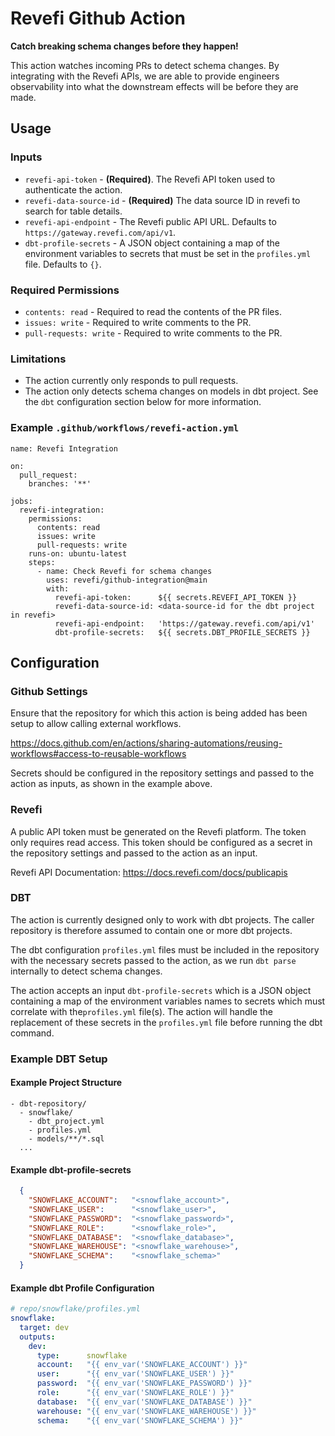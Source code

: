 # Revefi Github Action

**Catch breaking schema changes before they happen!**

This action watches incoming PRs to detect schema changes. By integrating with the Revefi
APIs, we are able to provide engineers observability into what the downstream effects will be
before they are made.

## Usage

### Inputs

- `revefi-api-token` - **(Required)**. The Revefi API token used to authenticate the action.
- `revefi-data-source-id` - **(Required)** The data source ID in revefi to search for table details.
- `revefi-api-endpoint` - The Revefi public API URL. Defaults to `https://gateway.revefi.com/api/v1`.
- `dbt-profile-secrets` - A JSON object containing a map of the environment variables to secrets 
                          that must be set in the `profiles.yml` file. Defaults to `{}`.

### Required Permissions

- `contents: read` - Required to read the contents of the PR files.
- `issues: write` - Required to write comments to the PR.
- `pull-requests: write` - Required to write comments to the PR.

### Limitations

- The action currently only responds to pull requests.
- The action only detects schema changes on models in dbt project. See the `dbt`
  configuration section below for more information.

### Example `.github/workflows/revefi-action.yml`

```
name: Revefi Integration

on:
  pull_request:
    branches: '**'

jobs:
  revefi-integration:
    permissions:
      contents: read
      issues: write
      pull-requests: write
    runs-on: ubuntu-latest
    steps:
      - name: Check Revefi for schema changes
        uses: revefi/github-integration@main
        with:
          revefi-api-token:      ${{ secrets.REVEFI_API_TOKEN }}
          revefi-data-source-id: <data-source-id for the dbt project in revefi>
          revefi-api-endpoint:   'https://gateway.revefi.com/api/v1'
          dbt-profile-secrets:   ${{ secrets.DBT_PROFILE_SECRETS }}
```

## Configuration

### Github Settings

Ensure that the repository for which this action is being added has been setup to allow calling
external workflows.

https://docs.github.com/en/actions/sharing-automations/reusing-workflows#access-to-reusable-workflows

Secrets should be configured in the repository settings and passed to the action as inputs, as shown
in the example above.

### Revefi

A public API token must be generated on the Revefi platform. The token only requires read access.
This token should be configured as a secret in the repository settings and passed to the action as
an input.

Revefi API Documentation:
https://docs.revefi.com/docs/publicapis

### DBT

The action is currently designed only to work with dbt projects. The caller repository is 
therefore assumed to contain one or more dbt projects.

The dbt configuration `profiles.yml` files must be included in the repository with the necessary
secrets passed to the action, as we run `dbt parse` internally to detect schema changes.

The action accepts an input `dbt-profile-secrets` which is a JSON object containing a map of the
environment variables names to secrets which must correlate with the`profiles.yml` file(s). The
action will handle the replacement of these secrets in the `profiles.yml` file before running the
dbt command.

### Example DBT Setup

#### Example Project Structure
```plaintext
- dbt-repository/
  - snowflake/
    - dbt_project.yml
    - profiles.yml
    - models/**/*.sql
  ...
```

#### Example dbt-profile-secrets
```json
  {
    "SNOWFLAKE_ACCOUNT":   "<snowflake_account>",
    "SNOWFLAKE_USER":      "<snowflake_user>",
    "SNOWFLAKE_PASSWORD":  "<snowflake_password>",
    "SNOWFLAKE_ROLE":      "<snowflake_role>",
    "SNOWFLAKE_DATABASE":  "<snowflake_database>",
    "SNOWFLAKE_WAREHOUSE": "<snowflake_warehouse>",
    "SNOWFLAKE_SCHEMA":    "<snowflake_schema>"
  }
```

#### Example dbt Profile Configuration
```yaml
# repo/snowflake/profiles.yml
snowflake:
  target: dev
  outputs:
    dev:
      type:      snowflake
      account:   "{{ env_var('SNOWFLAKE_ACCOUNT') }}"
      user:      "{{ env_var('SNOWFLAKE_USER') }}"
      password:  "{{ env_var('SNOWFLAKE_PASSWORD') }}"
      role:      "{{ env_var('SNOWFLAKE_ROLE') }}"
      database:  "{{ env_var('SNOWFLAKE_DATABASE') }}"
      warehouse: "{{ env_var('SNOWFLAKE_WAREHOUSE') }}"
      schema:    "{{ env_var('SNOWFLAKE_SCHEMA') }}"
```
